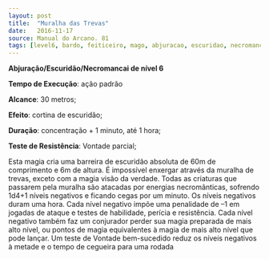 ```yaml
---
layout: post
title:  "Muralha das Trevas"
date:   2016-11-17
source: Manual do Arcano. 81
tags: [level6, bardo, feiticeiro, mago, abjuracao, escuridao, necromancia, padrao, metros, outro, concentracao, minuto, hora, vontade, parcial]
---
```


**Abjuração/Escuridão/Necromancai de nível 6**

**Tempo de Execução**: ação padrão

**Alcance**: 30 metros;

**Efeito**: cortina de escuridão;

**Duração**: concentração + 1 minuto, até 1 hora;

**Teste de Resistência**: Vontade parcial;

Esta magia cria uma barreira de escuridão absoluta de 60m de comprimento e 6m de altura. É impossível enxergar através da muralha de trevas, exceto 
com a magia visão da verdade. Todas as 
criaturas que passarem pela muralha são 
atacadas por energias necromânticas, sofrendo 1d4+1 níveis negativos e ficando 
cegas por um minuto. Os níveis negativos duram uma hora. Cada nível negativo impõe uma penalidade de –1 em 
jogadas de ataque e testes de habilidade, 
perícia e resistência. Cada nível negativo 
também faz um conjurador perder sua 
magia preparada de mais alto nível, ou 
pontos de magia equivalentes à magia de mais alto nível que pode lançar. Um teste 
de Vontade bem-sucedido reduz os níveis 
negativos à metade e o tempo de cegueira 
para uma rodada